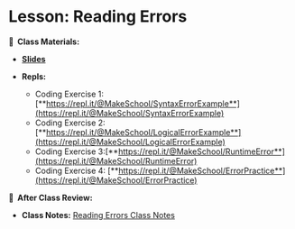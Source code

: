 <!-- .slide: data-background="./Images/header.svg" data-background-repeat="none" data-background-size="40% 40%" data-background-position="center 10%" class="header" -->

# Lesson: Reading Errors

<!-- Put a link to the slides so that students can find them -->

**📝 &nbsp;Class Materials:** 
  <!-- Put a link to the slides -->
* [**Slides**](https://docs.google.com/presentation/d/11jnWVM8EGTTZ77XAtcfUbhVC0_sGDsYrp_K2TkQRSyk)

* **Repls:**
  * Coding Exercise 1: [**https://repl.it/@MakeSchool/SyntaxErrorExample**](https://repl.it/@MakeSchool/SyntaxErrorExample)
  * Coding Exercise 2: [**https://repl.it/@MakeSchool/LogicalErrorExample**](https://repl.it/@MakeSchool/LogicalErrorExample)
  * Coding Exercise 3:[**https://repl.it/@MakeSchool/RuntimeError**](https://repl.it/@MakeSchool/RuntimeError)
  * Coding Exercise 4: [**https://repl.it/@MakeSchool/ErrorPractice**](https://repl.it/@MakeSchool/ErrorPractice)

 
**📖 &nbsp;After Class Review:**
 * **Class Notes:** [Reading Errors Class Notes](https://docs.google.com/document/d/1xVjto02TusULsZ_klCdNKUw1wtEnIJ6eWrRBZ2R4L-Q/)


<!-- > -->
